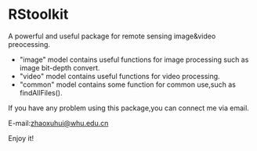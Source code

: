 # RStoolkit
A powerful and useful package for remote sensing image&video preocessing.

* "image" model contains useful functions for image processing such as image bit-depth convert.
* "video" model contains useful functions for video processing.
* "common" model contains some function for common use,such as findAllFiles().

If you have any problem using this package,you can connect me via email.

E-mail:zhaoxuhui@whu.edu.cn

Enjoy it!